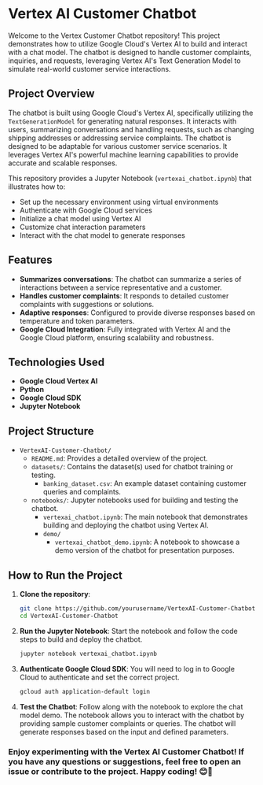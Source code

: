 # Vertex AI Customer Chatbot

Welcome to the Vertex Customer Chatbot repository! This project demonstrates how to utilize Google Cloud's Vertex AI to build and interact with a chat model. The chatbot is designed to handle customer complaints, inquiries, and requests, leveraging Vertex AI's Text Generation Model to simulate real-world customer service interactions.

## Project Overview
The chatbot is built using Google Cloud's Vertex AI, specifically utilizing the `TextGenerationModel` for generating natural responses. It interacts with users, summarizing conversations and handling requests, such as changing shipping addresses or addressing service complaints. The chatbot is designed to be adaptable for various customer service scenarios. It leverages Vertex AI's powerful machine learning capabilities to provide accurate and scalable responses.

This repository provides a Jupyter Notebook (`vertexai_chatbot.ipynb`) that illustrates how to:

- Set up the necessary environment using virtual environments
- Authenticate with Google Cloud services
- Initialize a chat model using Vertex AI
- Customize chat interaction parameters
- Interact with the chat model to generate responses


## Features
- **Summarizes conversations**: The chatbot can summarize a series of interactions between a service representative and a customer.
- **Handles customer complaints**: It responds to detailed customer complaints with suggestions or solutions.
- **Adaptive responses**: Configured to provide diverse responses based on temperature and token parameters.
- **Google Cloud Integration**: Fully integrated with Vertex AI and the Google Cloud platform, ensuring scalability and robustness.


## Technologies Used
- **Google Cloud Vertex AI**
- **Python**
- **Google Cloud SDK**
- **Jupyter Notebook**

## Project Structure
- `VertexAI-Customer-Chatbot/`
  - `README.md`: Provides a detailed overview of the project.
  - `datasets/`: Contains the dataset(s) used for chatbot training or testing.
    - `banking_dataset.csv`: An example dataset containing customer queries and complaints.
  - `notebooks/`: Jupyter notebooks used for building and testing the chatbot.
    - `vertexai_chatbot.ipynb`: The main notebook that demonstrates building and deploying the chatbot using Vertex AI.
    - `demo/`
      - `vertexai_chatbot_demo.ipynb`: A notebook to showcase a demo version of the chatbot for presentation purposes.


## How to Run the Project
1. **Clone the repository**:
    ```bash
    git clone https://github.com/yourusername/VertexAI-Customer-Chatbot.git
    cd VertexAI-Customer-Chatbot
    ```

2. **Run the Jupyter Notebook**:
    Start the notebook and follow the code steps to build and deploy the chatbot.
    ```bash
    jupyter notebook vertexai_chatbot.ipynb
    ```

3. **Authenticate Google Cloud SDK**:
    You will need to log in to Google Cloud to authenticate and set the correct project.
    ```bash
    gcloud auth application-default login
    ```

4. **Test the Chatbot**:
    Follow along with the notebook to explore the chat model demo. The notebook allows you to interact with the chatbot by providing sample customer complaints or queries. The chatbot will generate responses based on the input and defined parameters.

### Enjoy experimenting with the Vertex AI Customer Chatbot! If you have any questions or suggestions, feel free to open an issue or contribute to the project. Happy coding! 😊🚀

